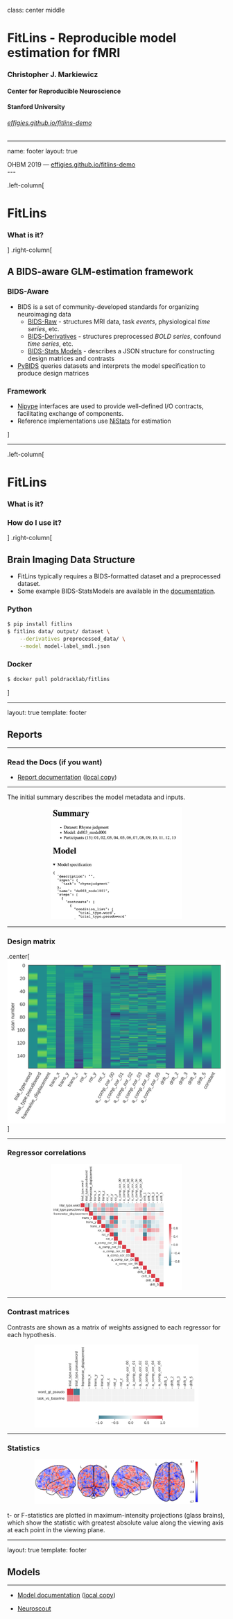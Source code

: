 class: center middle

# FitLins - Reproducible model estimation for fMRI
### Christopher J. Markiewicz
#### Center for Reproducible Neuroscience
#### Stanford University

###### [effigies.github.io/fitlins-demo](https://effigies.github.io/fitlins-demo)

---
name: footer
layout: true

<div class="slide-slug">OHBM 2019 &mdash;
<a href="https://effigies.github.io/fitlins-demo">effigies.github.io/fitlins-demo</a></div>
---


.left-column[
# FitLins
### What is it?
]
.right-column[

## A BIDS-aware GLM-estimation framework

### BIDS-Aware

* BIDS is a set of community-developed standards for organizing neuroimaging
  data
  * [BIDS-Raw](https://bids-specification.readthedocs.io) - structures MRI data,
    task *events*, physiological *time series*, etc.
  * [BIDS-Derivatives](https://bids-specification.readthedocs.io/en/derivatives/) - structures
    preprocessed *BOLD series*, confound *time series*, etc.
  * [BIDS-Stats
     Models](https://docs.google.com/document/d/1bq5eNDHTb6Nkx3WUiOBgKvLNnaa5OMcGtD0AZ9yms2M) -
     describes a JSON structure for constructing design matrices and contrasts
* [PyBIDS](https://github.com/bids-standard/pybids/) queries datasets and interprets the
  model specification to produce design matrices

### Framework

* [Nipype](https://nipype.readthedocs.io) interfaces are used to provide well-defined I/O
  contracts, facilitating exchange of components.
* Reference implementations use [NiStats](https://nistats.github.io/) for estimation

]

---

.left-column[
# FitLins
### What is it?
### How do I use it?
]
.right-column[
## Brain Imaging Data Structure
* FitLins typically requires a BIDS-formatted dataset and
  a preprocessed dataset.
* Some example BIDS-StatsModels are available in the
  [documentation](https://fitlins.readthedocs.io/en/latest/).


### Python
```Bash
$ pip install fitlins
$ fitlins data/ output/ dataset \
    --derivatives preprocessed_data/ \
    --model model-label_smdl.json
```

### Docker
```Bash
$ docker pull poldracklab/fitlins
```

]


---
layout: true
template: footer

## Reports
---

### Read the Docs (if you want)

* [Report documentation](https://fitlins.readthedocs.io/en/latest/examples/reports.html)
  ([local copy](assets/docs/examples/reports.html))

---

The initial summary describes the model metadata and inputs.

<p align="center">
<img alt="Execution and anatomical summary" src="assets/summary.png" width="60%">
</p>

---

### Design matrix

.center[
![:img , 80%](./assets/docs/_images/sub-01_task-rhymejudgment_design.svg)
]

---

### Regressor correlations

<p align="center">
<img src="assets/docs/_images/sub-01_task-rhymejudgment_corr.svg" width="60%">
</p>

---

### Contrast matrices

Contrasts are shown as a matrix of weights assigned to each regressor for each hypothesis.

<p align="center">
<img src="assets/docs/_images/sub-01_task-rhymejudgment_contrasts.svg" width="75%" align="center">
</p>

---

### Statistics

<p align="center">
<img alt="Glass brains" src="assets/docs/_images/sub-01_task-rhymejudgment_space-MNI152NLin2009cAsym_contrast-wordGtPseudo_stat-t_ortho.png" width="75%">
</p>

t- or F-statistics are plotted in maximum-intensity projections (glass brains), which show the
statistic with greatest absolute value along the viewing axis at each point in the viewing plane.

---
layout: true
template: footer

## Models

---

* [Model documentation](https://fitlins.readthedocs.io/en/latest/model.html)
  ([local copy](assets/docs/model.html))

* [Neuroscout](https://alpha.neuroscout.org)
